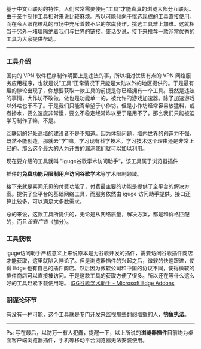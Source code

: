 基于中文互联网的特性，人们常常需要使用“工具”才能真真的浏览大部分互联网。由于亲手制作工具相对来说比较麻烦。所以可能倾向于挑选现成的工具直接使用。而在令人眼花缭乱的市场中充斥着数不尽的尔虞我诈，挑选工具难上加难。这就相当于另外一堵墙隔绝着我们与世界的链接。废话少说，接下来推荐一款非常优秀的工具为大家提供帮助。

---
### 工具介绍

国内的 VPN 软件程序制作明面上是违法的事，所以相对优质有点的 VPN 网络服务应用程序，也就是说”工具“正常情况下只能是大陆以外的地区提供的。于是最有趣的悖论出现了，你想要获取一款工具的前提是你已经拥有一个工具。既然是违法的事情，大作坊不敢做，做也是功能单一的，被允许的游戏加速器。除了加速游戏以外啥也干不了。于是我们只能寄希望于小作坊，但是小作坊经常容易放猛料，或者掺水，要么速度非常慢，要么不稳定经常炸以至于是用不了。那么我们只能被迫学习制作了嘛，不是。

互联网的好处高墙的建设者不是不知道。因为体制问题，墙内世界的创造力不强，既然不能创造，那就去”学“嘛，学习现有科学技术。学习技术这个理由还是非常正经的。那么这个最大的人为开凿的漏洞我们就可以加以利用。

现在要介绍的工具就叫 ”Iguge谷歌学术访问助手“，该工具属于浏览器插件

插件的**免费功能只限制用户访问谷歌学术**等学术限制领域。

接下来就是喜闻乐见的付费功能了，付费最主要的功能是提供了全平台的解决方案。提供了全平台的基础网络工具，而服务依然由 iguge 访问助手提供。接口还算比较多，可以满足大多数需求。

总的来说，这款工具所提供的，无论是从网络质量，解决方案，都是和价格匹配的，而且*没有广告*（加分）。

### 工具获取

iguge访问助手严格意义上来说原本是为谷歌开发的插件，需要访问谷歌插件商店才能获取，这里就陷入悖论了。但是浏览器插件的兴起之后，微软的快速跟进，使得 Edge 也有自己的插件商店。然后因为微软公司和中国的协议不同，使得微软的插件商店可以直接被访问。于是这款工具的获取方便了很多。所以还在等什么这么好的工具赶紧下载使用吧。
[iGG谷歌学术助手 - Microsoft Edge Addons](https://microsoftedge.microsoft.com/addons/detail/igg%E8%B0%B7%E6%AD%8C%E5%AD%A6%E6%9C%AF%E5%8A%A9%E6%89%8B/mchibleoefileemjfghfejaggonplmmg)

### 阴谋论环节

有没有一种可能，这个工具就是专门开发来监视那些翻阅墙壁的人，**钓鱼执法**。

---
Ps: 写在最后，以防万一有人犯蠢，提醒一下，以上所说的**浏览器插件**目前均为桌面客户端浏览器插件，手机等移动平台浏览器无法安装使用。
